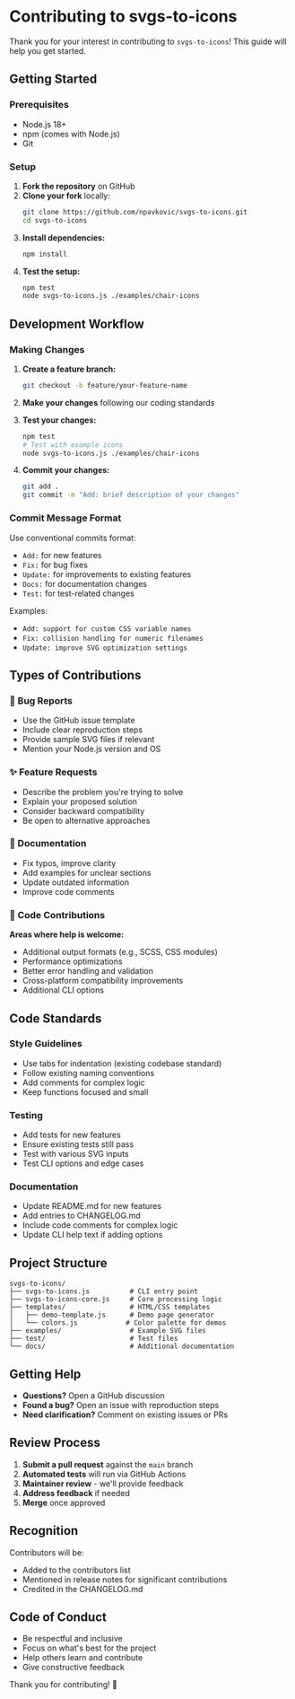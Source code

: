 # Contributing to svgs-to-icons

Thank you for your interest in contributing to `svgs-to-icons`! This guide will help you get started.

## Getting Started

### Prerequisites

- Node.js 18+ 
- npm (comes with Node.js)
- Git

### Setup

1. **Fork the repository** on GitHub
2. **Clone your fork** locally:
   ```bash
   git clone https://github.com/npavkovic/svgs-to-icons.git
   cd svgs-to-icons
   ```
3. **Install dependencies:**
   ```bash
   npm install
   ```
4. **Test the setup:**
   ```bash
   npm test
   node svgs-to-icons.js ./examples/chair-icons
   ```

## Development Workflow

### Making Changes

1. **Create a feature branch:**
   ```bash
   git checkout -b feature/your-feature-name
   ```

2. **Make your changes** following our coding standards

3. **Test your changes:**
   ```bash
   npm test
   # Test with example icons
   node svgs-to-icons.js ./examples/chair-icons
   ```

4. **Commit your changes:**
   ```bash
   git add .
   git commit -m "Add: brief description of your changes"
   ```

### Commit Message Format

Use conventional commits format:
- `Add:` for new features
- `Fix:` for bug fixes  
- `Update:` for improvements to existing features
- `Docs:` for documentation changes
- `Test:` for test-related changes

Examples:
- `Add: support for custom CSS variable names`
- `Fix: collision handling for numeric filenames`
- `Update: improve SVG optimization settings`

## Types of Contributions

### 🐛 Bug Reports

- Use the GitHub issue template
- Include clear reproduction steps
- Provide sample SVG files if relevant
- Mention your Node.js version and OS

### ✨ Feature Requests

- Describe the problem you're trying to solve
- Explain your proposed solution
- Consider backward compatibility
- Be open to alternative approaches

### 📝 Documentation

- Fix typos, improve clarity
- Add examples for unclear sections
- Update outdated information
- Improve code comments

### 🧪 Code Contributions

**Areas where help is welcome:**
- Additional output formats (e.g., SCSS, CSS modules)
- Performance optimizations
- Better error handling and validation
- Cross-platform compatibility improvements
- Additional CLI options

## Code Standards

### Style Guidelines

- Use tabs for indentation (existing codebase standard)
- Follow existing naming conventions
- Add comments for complex logic
- Keep functions focused and small

### Testing

- Add tests for new features
- Ensure existing tests still pass
- Test with various SVG inputs
- Test CLI options and edge cases

### Documentation

- Update README.md for new features
- Add entries to CHANGELOG.md
- Include code comments for complex logic
- Update CLI help text if adding options

## Project Structure

```
svgs-to-icons/
├── svgs-to-icons.js          # CLI entry point
├── svgs-to-icons-core.js     # Core processing logic
├── templates/                # HTML/CSS templates
│   ├── demo-template.js      # Demo page generator
│   └── colors.js            # Color palette for demos
├── examples/                 # Example SVG files
├── test/                     # Test files
└── docs/                     # Additional documentation
```

## Getting Help

- **Questions?** Open a GitHub discussion
- **Found a bug?** Open an issue with reproduction steps
- **Need clarification?** Comment on existing issues or PRs

## Review Process

1. **Submit a pull request** against the `main` branch
2. **Automated tests** will run via GitHub Actions
3. **Maintainer review** - we'll provide feedback
4. **Address feedback** if needed
5. **Merge** once approved

## Recognition

Contributors will be:
- Added to the contributors list
- Mentioned in release notes for significant contributions
- Credited in the CHANGELOG.md

## Code of Conduct

- Be respectful and inclusive
- Focus on what's best for the project
- Help others learn and contribute
- Give constructive feedback

Thank you for contributing! 🎉